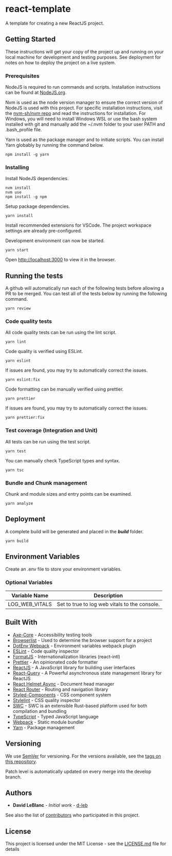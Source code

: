 # react-template

A template for creating a new ReactJS project.

## Getting Started

These instructions will get your copy of the project up and running on your local machine for development and testing purposes. See deployment for notes on how to deploy the project on a live system.

### Prerequisites

NodeJS is required to run commands and scripts. Installation instructions can be found at [NodeJS.org](https://nodejs.org/).

Nvm is used as the node version manager to ensure the correct version of NodeJS is used with this project. For specific installation instructions, visit the
[nvm-sh/nvm repo](https://github.com/nvm-sh/nvm) and read the instructions for installation. For Windows, you will need to install Windows WSL or use the bash system installed with git and manually
add the ~/.nvm folder to your user PATH and .bash_profile file.

Yarn is used as the package manager and to initiate scripts. You can install Yarn globably by running the command below.

```
npm install -g yarn
```

### Installing

Install NodeJS dependencies.

```
nvm install
nvm use
npm install -g npm
```

Setup package dependencies.

```
yarn install
```

Install recommended extensions for VSCode. The project workspace settings are already pre-configured.

Development environment can now be started.

```
yarn start
```

Open [http://localhost:3000](http://localhost:3000) to view it in the browser.

## Running the tests

A github will automatically run each of the following tests before allowing a PR to be merged. You can test all of the tests
below by running the following command.

```
yarn review
```

### Code quality tests

All code quality tests can be run using the lint script.

```
yarn lint
```

Code quality is verified using ESLint.

```
yarn eslint
```

If issues are found, you may try to automatically correct the issues.

```
yarn eslint:fix
```

Code formatting can be manually verified using prettier.

```
yarn prettier
```

If issues are found, you may try to automatically correct the issues.

```
yarn prettier:fix
```

### Test coverage (Integration and Unit)

All tests can be run using the test script.

```
yarn test
```

You can manually check TypeScript types and syntax.

```
yarn tsc
```

### Bundle and Chunk management

Chunk and module sizes and entry points can be examined.

```
yarn analyze
```

## Deployment

A complete build will be generated and placed in the ***build*** folder.

```
yarn build
```

## Environment Variables

Create an .env file to store your environment variables.

### Optional Variables

| Variable Name | Description |
| --- | --- |
| LOG_WEB_VITALS | Set to true to log web vitals to the console. |

## Built With

- [Axe-Core](https://www.deque.com/axe/) - Accessibility testing tools
- [Browserlist](https://github.com/browserslist/browserslist) - Used to determine the browser support for a project
- [DotEnv Webpack](https://github.com/mrsteele/dotenv-webpack/) - Environment variables webpack plugin
- [ESLint](https://eslint.org/) - Code quality inspector
- [FormatJS](https://formatjs.io/) - Internationalization libraries (react-intl)
- [Prettier](https://prettier.io/) - An opinionated code formatter
- [ReactJS](https://reactjs.org/) - A JavaScript library for building user interfaces
- [React-Query](https://tanstack.com/query) - A Powerful asynchronous state management library for ReactJS
- [React Helmet Async](https://github.com/staylor/react-helmet-async) - Document head manager
- [React Router](https://reactrouter.com/) - Routing and navigation library
- [Styled-Components](https://styled-components.com/) - CSS component system
- [Stylelint](https://stylelint.io/) - CSS quality inspector
- [SWC](https://swc.rs/) - SWC is an extensible Rust-based platform used for both compilation and bundling
- [TypeScript](https://www.typescriptlang.org/) - Typed JavaScript language
- [Webpack](https://webpack.js.org/) - Static module bundler
- [Yarn](https://yarnpkg.com/) - Package management

## Versioning

We use [SemVer](http://semver.org/) for versioning. For the versions available, see the [tags on this repository](https://github.com/your/project/tags).

Patch level is automatically updated on every merge into the develop branch.

## Authors

- **David LeBlanc** - _Initial work_ - [d-leb](https://github.com/d-leb)

See also the list of [contributors](https://github.com/d-leb/react-template/graphs/contributors) who participated in this project.

## License

This project is licensed under the MIT License - see the [LICENSE.md](LICENSE.md) file for details
